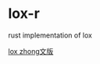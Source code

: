 # lox-r
rust implementation of lox

[lox zhong文版](https://github.com/GuoYaxiang/craftinginterpreters_zh/blob/main/README.md)
